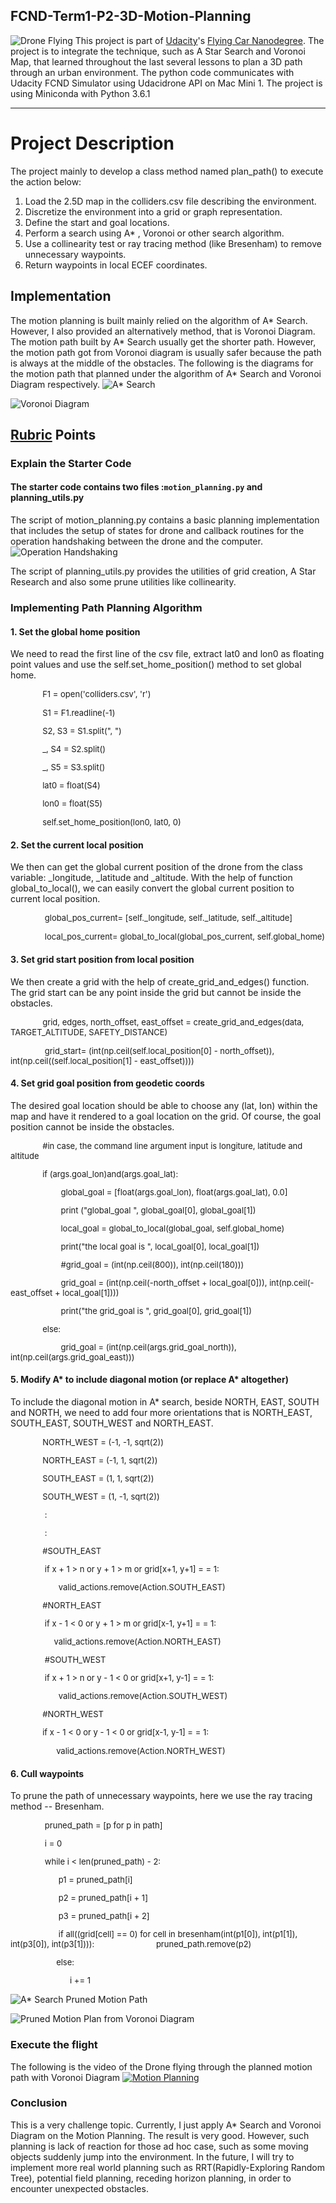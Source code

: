 ﻿## FCND-Term1-P2-3D-Motion-Planning
![Drone Flying](./images/drone_flying.gif)
This project is part of [Udacity](https://www.udacity.com "Udacity - Be in demand")'s [Flying Car Nanodegree](https://www.udacity.com/course/flying-car-nanodegree--nd787).  The project is to integrate the technique, such as A Star Search and Voronoi Map, that learned throughout the last several lessons to plan a 3D path through an urban environment.   The python code communicates with Udacity FCND Simulator using Udacidrone API on Mac Mini 1.  The project is using Miniconda with Python 3.6.1


---


# Project Description
The project mainly to develop a class method named plan_path() to execute the action below:
1. Load the 2.5D map in the colliders.csv file describing the environment.
2. Discretize the environment into a grid or graph representation.
3. Define the start and goal locations.
4. Perform a search using A* , Voronoi or other search algorithm.
5. Use a collinearity test or ray tracing method (like Bresenham) to remove unnecessary waypoints.
6. Return waypoints in local ECEF coordinates.

## Implementation
The motion planning is built mainly relied on the algorithm of A* Search.  However, I also provided an alternatively method, that is Voronoi Diagram.  The motion path built by A* Search usually get the shorter path.  However, the motion path got from Voronoi diagram is usually safer because the path is always at the middle of the obstacles.  The following is the diagrams for the motion path that planned under the algorithm of A* Search and Voronoi Diagram respectively.
![A* Search](./images/A_Star_Motion_Path_Graph.png)

![Voronoi Diagram](./images/Voronoi_Motion_Path.png)



## [Rubric](https://review.udacity.com/#!/rubrics/1534/view) Points



### Explain the Starter Code

#### The starter code contains two files :`motion_planning.py` and planning_utils.py
The script of motion_planning.py contains a basic planning implementation that includes the setup of states for drone and callback routines for the operation handshaking between the drone and the computer.
![Operation Handshaking](./images/handshaking.png)


The script of planning_utils.py provides the utilities of grid creation, A Star Research and also some prune utilities like collinearity.

### Implementing Path Planning Algorithm

#### 1. Set the global home position
We need to read the first line of the csv file, extract lat0 and lon0 as floating point values and use the self.set_home_position() method to set global home. 
			
<font size="2"> &nbsp;&nbsp;&nbsp;&nbsp;&nbsp;&nbsp;&nbsp;&nbsp;&nbsp;&nbsp;&nbsp;&nbsp;&nbsp;&nbsp;F1 = open('colliders.csv', 'r')
	
&nbsp;&nbsp;&nbsp;&nbsp;&nbsp;&nbsp;&nbsp;&nbsp;&nbsp;&nbsp;&nbsp;&nbsp;&nbsp;&nbsp;S1 = F1.readline(-1)
	
&nbsp;&nbsp;&nbsp;&nbsp;&nbsp;&nbsp;&nbsp;&nbsp;&nbsp;&nbsp;&nbsp;&nbsp;&nbsp;&nbsp;S2, S3 = S1.split(", ")
	
&nbsp;&nbsp;&nbsp;&nbsp;&nbsp;&nbsp;&nbsp;&nbsp;&nbsp;&nbsp;&nbsp;&nbsp;&nbsp;&nbsp;_, S4 = S2.split()
	
&nbsp;&nbsp;&nbsp;&nbsp;&nbsp;&nbsp;&nbsp;&nbsp;&nbsp;&nbsp;&nbsp;&nbsp;&nbsp;&nbsp;_, S5 = S3.split()
	
&nbsp;&nbsp;&nbsp;&nbsp;&nbsp;&nbsp;&nbsp;&nbsp;&nbsp;&nbsp;&nbsp;&nbsp;&nbsp;&nbsp;lat0 = float(S4)
	
&nbsp;&nbsp;&nbsp;&nbsp;&nbsp;&nbsp;&nbsp;&nbsp;&nbsp;&nbsp;&nbsp;&nbsp;&nbsp;&nbsp;lon0 = float(S5)
	
&nbsp;&nbsp;&nbsp;&nbsp;&nbsp;&nbsp;&nbsp;&nbsp;&nbsp;&nbsp;&nbsp;&nbsp;&nbsp;&nbsp;self.set_home_position(lon0, lat0, 0)
</font>


#### 2. Set the current local position
We then can get the global current position of the drone from the class variable: _longitude, _latitude and _altitude.  With the help of function global_to_local(),  we can easily convert the global current position to current local position.
<font size="2"> 

&nbsp;&nbsp;&nbsp;&nbsp;&nbsp;&nbsp;&nbsp;&nbsp;&nbsp;&nbsp;&nbsp;&nbsp;&nbsp;&nbsp; global_pos_current= [self._longitude, self._latitude, self._altitude]
	
&nbsp;&nbsp;&nbsp;&nbsp;&nbsp;&nbsp;&nbsp;&nbsp;&nbsp;&nbsp;&nbsp;&nbsp;&nbsp;&nbsp; local_pos_current= global_to_local(global_pos_current, self.global_home)
</font>

#### 3. Set grid start position from local position
We then create a grid with the help of create_grid_and_edges() function.  The grid start can be any point inside the grid but cannot be inside the obstacles.
<font size="2"> 

&nbsp;&nbsp;&nbsp;&nbsp;&nbsp;&nbsp;&nbsp;&nbsp;&nbsp;&nbsp;&nbsp;&nbsp;&nbsp;&nbsp;grid, edges, north_offset, east_offset = create_grid_and_edges(data, TARGET_ALTITUDE, SAFETY_DISTANCE)

&nbsp;&nbsp;&nbsp;&nbsp;&nbsp;&nbsp;&nbsp;&nbsp;&nbsp;&nbsp;&nbsp;&nbsp;&nbsp;&nbsp; grid_start= (int(np.ceil(self.local_position[0] - north_offset)), int(np.ceil((self.local_position[1] - east_offset))))
</font>

#### 4. Set grid goal position from geodetic coords
The desired goal location should be able to choose any (lat, lon) within the map and have it rendered to a goal location on the grid.  Of course, the goal position cannot be inside the obstacles.
<font size="2"> 
	
&nbsp;&nbsp;&nbsp;&nbsp;&nbsp;&nbsp;&nbsp;&nbsp;&nbsp;&nbsp;&nbsp;&nbsp;&nbsp;&nbsp;#in case, the command line argument input is longiture, latitude and altitude

&nbsp;&nbsp;&nbsp;&nbsp;&nbsp;&nbsp;&nbsp;&nbsp;&nbsp;&nbsp;&nbsp;&nbsp;&nbsp;&nbsp;if (args.goal_lon)and(args.goal_lat):
	
&nbsp;&nbsp;&nbsp;&nbsp;&nbsp;&nbsp;&nbsp;&nbsp;&nbsp;&nbsp;&nbsp;&nbsp;&nbsp;&nbsp;&nbsp;&nbsp;&nbsp;&nbsp;&nbsp;&nbsp;&nbsp;&nbsp;global_goal = [float(args.goal_lon), float(args.goal_lat), 0.0]
	
&nbsp;&nbsp;&nbsp;&nbsp;&nbsp;&nbsp;&nbsp;&nbsp;&nbsp;&nbsp;&nbsp;&nbsp;&nbsp;&nbsp;&nbsp;&nbsp;&nbsp;&nbsp;&nbsp;&nbsp;&nbsp;&nbsp;print ("global_goal ", global_goal[0], global_goal[1])
	
&nbsp;&nbsp;&nbsp;&nbsp;&nbsp;&nbsp;&nbsp;&nbsp;&nbsp;&nbsp;&nbsp;&nbsp;&nbsp;&nbsp;&nbsp;&nbsp;&nbsp;&nbsp;&nbsp;&nbsp;&nbsp;&nbsp;local_goal = global_to_local(global_goal, self.global_home)
	
&nbsp;&nbsp;&nbsp;&nbsp;&nbsp;&nbsp;&nbsp;&nbsp;&nbsp;&nbsp;&nbsp;&nbsp;&nbsp;&nbsp;&nbsp;&nbsp;&nbsp;&nbsp;&nbsp;&nbsp;&nbsp;&nbsp;print("the local goal is ", local_goal[0], local_goal[1])
	
&nbsp;&nbsp;&nbsp;&nbsp;&nbsp;&nbsp;&nbsp;&nbsp;&nbsp;&nbsp;&nbsp;&nbsp;&nbsp;&nbsp;&nbsp;&nbsp;&nbsp;&nbsp;&nbsp;&nbsp;&nbsp;&nbsp;#grid_goal = (int(np.ceil(800)), int(np.ceil(180)))
	
&nbsp;&nbsp;&nbsp;&nbsp;&nbsp;&nbsp;&nbsp;&nbsp;&nbsp;&nbsp;&nbsp;&nbsp;&nbsp;&nbsp;&nbsp;&nbsp;&nbsp;&nbsp;&nbsp;&nbsp;&nbsp;&nbsp;grid_goal = (int(np.ceil(-north_offset + local_goal[0])), int(np.ceil(-east_offset + local_goal[1])))
	
&nbsp;&nbsp;&nbsp;&nbsp;&nbsp;&nbsp;&nbsp;&nbsp;&nbsp;&nbsp;&nbsp;&nbsp;&nbsp;&nbsp;&nbsp;&nbsp;&nbsp;&nbsp;&nbsp;&nbsp;&nbsp;&nbsp;print("the grid_goal is ", grid_goal[0], grid_goal[1])
	
&nbsp;&nbsp;&nbsp;&nbsp;&nbsp;&nbsp;&nbsp;&nbsp;&nbsp;&nbsp;&nbsp;&nbsp;&nbsp;&nbsp;else: 
	
&nbsp;&nbsp;&nbsp;&nbsp;&nbsp;&nbsp;&nbsp;&nbsp;&nbsp;&nbsp;&nbsp;&nbsp;&nbsp;&nbsp;&nbsp;&nbsp;&nbsp;&nbsp;&nbsp;&nbsp;&nbsp;&nbsp;grid_goal = (int(np.ceil(args.grid_goal_north)), int(np.ceil(args.grid_goal_east)))	
	
</font>

#### 5. Modify A* to include diagonal motion (or replace A* altogether)

To include the diagonal motion in A* search,  beside NORTH,  EAST,  SOUTH and NORTH, we need to add four more orientations that is NORTH_EAST, SOUTH_EAST, SOUTH_WEST and NORTH_EAST.

<font size="2">
	
&nbsp;&nbsp;&nbsp;&nbsp;&nbsp;&nbsp;&nbsp;&nbsp;&nbsp;&nbsp;&nbsp;&nbsp;&nbsp;&nbsp;NORTH_WEST = (-1, -1, sqrt(2))

&nbsp;&nbsp;&nbsp;&nbsp;&nbsp;&nbsp;&nbsp;&nbsp;&nbsp;&nbsp;&nbsp;&nbsp;&nbsp;&nbsp;NORTH_EAST = (-1, 1, sqrt(2))

&nbsp;&nbsp;&nbsp;&nbsp;&nbsp;&nbsp;&nbsp;&nbsp;&nbsp;&nbsp;&nbsp;&nbsp;&nbsp;&nbsp;SOUTH_EAST = (1, 1, sqrt(2))

&nbsp;&nbsp;&nbsp;&nbsp;&nbsp;&nbsp;&nbsp;&nbsp;&nbsp;&nbsp;&nbsp;&nbsp;&nbsp;&nbsp;SOUTH_WEST = (1, -1, sqrt(2))

&nbsp;&nbsp;&nbsp;&nbsp;&nbsp;&nbsp;&nbsp;&nbsp;&nbsp;&nbsp;&nbsp;&nbsp;&nbsp;&nbsp;						    :

&nbsp;&nbsp;&nbsp;&nbsp;&nbsp;&nbsp;&nbsp;&nbsp;&nbsp;&nbsp;&nbsp;&nbsp;&nbsp;&nbsp;						    :

&nbsp;&nbsp;&nbsp;&nbsp;&nbsp;&nbsp;&nbsp;&nbsp;&nbsp;&nbsp;&nbsp;&nbsp;&nbsp;&nbsp;#SOUTH_EAST		

&nbsp;&nbsp;&nbsp;&nbsp;&nbsp;&nbsp;&nbsp;&nbsp;&nbsp;&nbsp;&nbsp;&nbsp;&nbsp;&nbsp;    if x + 1 > n or y + 1 > m or grid[x+1, y+1] = = 1:

&nbsp;&nbsp;&nbsp;&nbsp;&nbsp;&nbsp;&nbsp;&nbsp;&nbsp;&nbsp;&nbsp;&nbsp;&nbsp;&nbsp; &nbsp;&nbsp;&nbsp;&nbsp;&nbsp;&nbsp;valid_actions.remove(Action.SOUTH_EAST)

&nbsp;&nbsp;&nbsp;&nbsp;&nbsp;&nbsp;&nbsp;&nbsp;&nbsp;&nbsp;&nbsp;&nbsp;&nbsp;&nbsp;#NORTH_EAST

&nbsp;&nbsp;&nbsp;&nbsp;&nbsp;&nbsp;&nbsp;&nbsp;&nbsp;&nbsp;&nbsp;&nbsp;&nbsp;&nbsp; if x - 1 < 0 or y + 1 > m or grid[x-1, y+1] = = 1:

&nbsp;&nbsp;&nbsp;&nbsp;&nbsp;&nbsp;&nbsp;&nbsp;&nbsp;&nbsp;&nbsp;&nbsp;&nbsp;&nbsp;&nbsp;&nbsp;&nbsp;&nbsp;&nbsp;valid_actions.remove(Action.NORTH_EAST)			

&nbsp;&nbsp;&nbsp;&nbsp;&nbsp;&nbsp;&nbsp;&nbsp;&nbsp;&nbsp;&nbsp;&nbsp;&nbsp;&nbsp; #SOUTH_WEST

&nbsp;&nbsp;&nbsp;&nbsp;&nbsp;&nbsp;&nbsp;&nbsp;&nbsp;&nbsp;&nbsp;&nbsp;&nbsp;&nbsp; if x + 1 > n or y - 1 < 0 or grid[x+1, y-1] = = 1:

&nbsp;&nbsp;&nbsp;&nbsp;&nbsp;&nbsp;&nbsp;&nbsp;&nbsp;&nbsp;&nbsp;&nbsp;&nbsp;&nbsp;&nbsp;&nbsp;&nbsp;&nbsp;&nbsp;&nbsp; valid_actions.remove(Action.SOUTH_WEST)
													      
&nbsp;&nbsp;&nbsp;&nbsp;&nbsp;&nbsp;&nbsp;&nbsp;&nbsp;&nbsp;&nbsp;&nbsp;&nbsp;&nbsp;#NORTH_WEST
													      
&nbsp;&nbsp;&nbsp;&nbsp;&nbsp;&nbsp;&nbsp;&nbsp;&nbsp;&nbsp;&nbsp;&nbsp;&nbsp;&nbsp;if x - 1 < 0 or y - 1 < 0 or grid[x-1, y-1] = = 1:
													     
&nbsp;&nbsp;&nbsp;&nbsp;&nbsp;&nbsp;&nbsp;&nbsp;&nbsp;&nbsp;&nbsp;&nbsp;&nbsp;&nbsp;&nbsp;&nbsp;&nbsp;&nbsp;&nbsp;&nbsp;valid_actions.remove(Action.NORTH_WEST)	
</font>        


#### 6. Cull waypoints 
To prune the path of unnecessary waypoints, here we use the ray tracing method -- Bresenham.
<font size="2">
	
&nbsp;&nbsp;&nbsp;&nbsp;&nbsp;&nbsp;&nbsp;&nbsp;&nbsp;&nbsp;&nbsp;&nbsp;&nbsp;&nbsp; pruned_path = [p for p in path]

&nbsp;&nbsp;&nbsp;&nbsp;&nbsp;&nbsp;&nbsp;&nbsp;&nbsp;&nbsp;&nbsp;&nbsp;&nbsp;&nbsp; i = 0
	
&nbsp;&nbsp;&nbsp;&nbsp;&nbsp;&nbsp;&nbsp;&nbsp;&nbsp;&nbsp;&nbsp;&nbsp;&nbsp;&nbsp; while i < len(pruned_path) - 2:
													       
&nbsp;&nbsp;&nbsp;&nbsp;&nbsp;&nbsp;&nbsp;&nbsp;&nbsp;&nbsp;&nbsp;&nbsp;&nbsp;&nbsp;&nbsp;&nbsp;&nbsp;&nbsp;&nbsp;&nbsp; p1 = pruned_path[i]
													       
&nbsp;&nbsp;&nbsp;&nbsp;&nbsp;&nbsp;&nbsp;&nbsp;&nbsp;&nbsp;&nbsp;&nbsp;&nbsp;&nbsp;&nbsp;&nbsp;&nbsp;&nbsp;&nbsp;&nbsp; p2 = pruned_path[i + 1]
													       
&nbsp;&nbsp;&nbsp;&nbsp;&nbsp;&nbsp;&nbsp;&nbsp;&nbsp;&nbsp;&nbsp;&nbsp;&nbsp;&nbsp;&nbsp;&nbsp;&nbsp;&nbsp;&nbsp;&nbsp; p3 = pruned_path[i + 2]
													       
&nbsp;&nbsp;&nbsp;&nbsp;&nbsp;&nbsp;&nbsp;&nbsp;&nbsp;&nbsp;&nbsp;&nbsp;&nbsp;&nbsp;&nbsp;&nbsp;&nbsp;&nbsp;&nbsp;&nbsp;  if  all((grid[cell] == 0) for cell in bresenham(int(p1[0]), int(p1[1]), int(p3[0]), int(p3[1]))):
           &nbsp;&nbsp;&nbsp;&nbsp;&nbsp;&nbsp;&nbsp;&nbsp;&nbsp;&nbsp;&nbsp;&nbsp;&nbsp;&nbsp;&nbsp;&nbsp;&nbsp;&nbsp;&nbsp;&nbsp;&nbsp;&nbsp;&nbsp;&nbsp;&nbsp;&nbsp;pruned_path.remove(p2)
													       
&nbsp;&nbsp;&nbsp;&nbsp;&nbsp;&nbsp;&nbsp;&nbsp;&nbsp;&nbsp;&nbsp;&nbsp;&nbsp;&nbsp;&nbsp;&nbsp;&nbsp;&nbsp;&nbsp;&nbsp;else:
													       
&nbsp;&nbsp;&nbsp;&nbsp;&nbsp;&nbsp;&nbsp;&nbsp;&nbsp;&nbsp;&nbsp;&nbsp;&nbsp;&nbsp;&nbsp;&nbsp;&nbsp;&nbsp;&nbsp;&nbsp;&nbsp;&nbsp;&nbsp;&nbsp;&nbsp;&nbsp;i += 1
													       
</font>

![A* Search Pruned Motion Path](./images/A_Star_Pruned_Motion_Path_Graph.png)

![Pruned Motion Plan from Voronoi Diagram](./images/Voronoi_Pruned_Motion_Path.png)
### Execute the flight
The following is the video of the Drone flying through the planned motion path with Voronoi  Diagram
[![Motion Planning](http://img.youtube.com/vi/gVI1KYsm3mc/0.jpg)](https://youtu.be/gVI1KYsm3mc)

### Conclusion
This is a very challenge topic.  Currently,  I just apply A* Search and Voronoi Diagram on the Motion Planning.  The result is very good.  However, such planning is lack of reaction for those ad hoc case, such as some moving objects suddenly jump into the environment.  In the future, I will try to implement more real world planning such as RRT(Rapidly-Exploring Random Tree), potential field planning, receding horizon planning, in order to encounter unexpected obstacles. 
  


